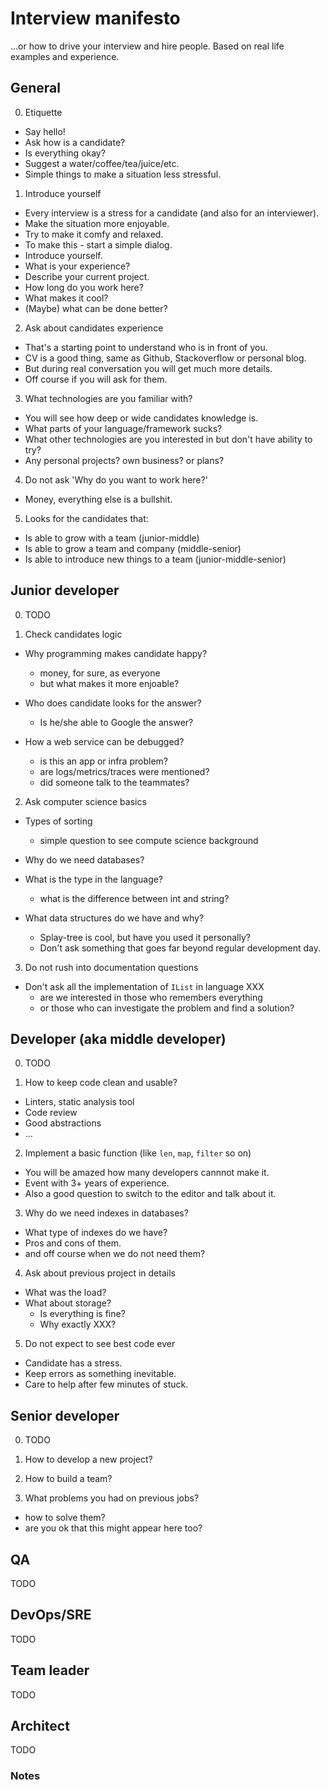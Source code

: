 # Interview manifesto

...or how to drive your interview and hire people. Based on real life examples and experience.

## General

0. Etiquette

- Say hello!
- Ask how is a candidate?
- Is everything okay?
- Suggest a water/coffee/tea/juice/etc.
- Simple things to make a situation less stressful.

1. Introduce yourself

- Every interview is a stress for a candidate (and also for an interviewer).
- Make the situation more enjoyable.
- Try to make it comfy and relaxed.
- To make this - start a simple dialog.
- Introduce yourself.
- What is your experience?
- Describe your current project.
- How long do you work here?
- What makes it cool?
- (Maybe) what can be done better?

2. Ask about candidates experience

- That's a starting point to understand who is in front of you.
- CV is a good thing, same as Github, Stackoverflow or personal blog.
- But during real conversation you will get much more details.
- Off course if you will ask for them.

3. What technologies are you familiar with?

- You will see how deep or wide candidates knowledge is.
- What parts of your language/framework sucks?
- What other technologies are you interested in but don't have ability to try?
- Any personal projects? own business? or plans?

4. Do not ask 'Why do you want to work here?'

- Money, everything else is a bullshit.

5. Looks for the candidates that:

- Is able to grow with a team (junior-middle)
- Is able to grow a team and company (middle-senior)
- Is able to introduce new things to a team (junior-middle-senior)

## Junior developer

0. TODO

1. Check candidates logic

- Why programming makes candidate happy?
  - money, for sure, as everyone
  - but what makes it more enjoable?
  
- Who does candidate looks for the answer?
  - Is he/she able to Google the answer?

- How a web service can be debugged?
  - is this an app or infra problem?
  - are logs/metrics/traces were mentioned?
  - did someone talk to the teammates?
  
2. Ask computer science basics

- Types of sorting
  - simple question to see compute science background
  
- Why do we need databases?

- What is the type in the language?
  - what is the difference between int and string?
  
- What data structures do we have and why?
  - Splay-tree is cool, but have you used it personally?
  - Don't ask something that goes far beyond regular development day.
  
3. Do not rush into documentation questions

- Don't ask all the implementation of `IList` in language XXX
  - are we interested in those who remembers everything
  - or those who can investigate the problem and find a solution?

## Developer (aka middle developer)

0. TODO

1. How to keep code clean and usable?

- Linters, static analysis tool
- Code review
- Good abstractions
- ...

2. Implement a basic function (like `len`, `map`, `filter` so on)

- You will be amazed how many developers cannnot make it.
- Event with 3+ years of experience.
- Also a good question to switch to the editor and talk about it.

3. Why do we need indexes in databases?

- What type of indexes do we have?
- Pros and cons of them.
- and off course when we do not need them?

4. Ask about previous project in details

- What was the load?
- What about storage?
  - Is everything is fine?
  - Why exactly XXX?

5. Do not expect to see best code ever

- Candidate has a stress.
- Keep errors as something inevitable.
- Care to help after few minutes of stuck.

## Senior developer

0. TODO

1. How to develop a new project?
2. How to build a team?
3. What problems you had on previous jobs?
- how to solve them?
- are you ok that this might appear here too?

## QA
TODO
## DevOps/SRE
TODO
## Team leader
TODO
## Architect
TODO

### Notes
